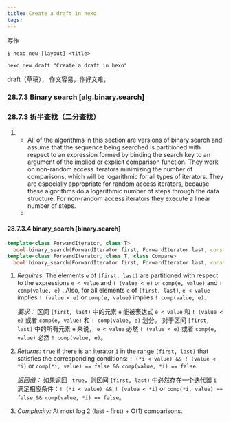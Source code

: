 ```yaml
---
title: Create a draft in hexo
tags:
---
```


写作
```
$ hexo new [layout] <title>
```


```
hexo new draft "Create a draft in hexo"
```

draft（草稿），
作文容易，作好文难，

### 28.7.3 Binary search [alg.binary.search]
### 28.7.3 折半查找（二分查找）

1. - All of the algorithms in this section are versions of binary search and assume that the sequence being searched is partitioned with respect to an expression formed by binding the search key to an argument of the implied or explicit comparison function. They work on non-random access iterators minimizing the number of comparisons, which will be logarithmic for all types of iterators. They are especially appropriate for random access iterators, because these algorithms do a logarithmic number of steps through the data structure. For non-random access iterators they execute a linear number of steps.
   - 

#### 28.7.3.4 binary_search [binary.search]
```C++
template<class ForwardIterator, class T>
  bool binary_search(ForwardIterator first, ForwardIterator last, const T& value);
template<class ForwardIterator, class T, class Compare>
  bool binary_search(ForwardIterator first, ForwardIterator last, const T& value, Compare comp);
```
1. _Requires:_ The elements `e` of `[first, last)` are partitioned with respect to the expressions `e < value` and `! (value < e)` or `comp(e, value)` and `! comp(value, e)` . Also, for all elements `e` of `[first, last)`, `e < value` implies `! (value < e)` or `comp(e, value)` implies `! comp(value, e)`.
   
   _要求：_ 区间 `[first, last)` 中的元素 `e` 能被表达式 `e < value` 和 `! (value < e)` 或者 `comp(e, value)` 和 `! comp(value, e)` 划分。 对于区间 `[first, last)` 中的所有元素 `e` 来说， `e < value` 必然 `! (value < e)` 或者 `comp(e, value)` 必然 `! comp(value, e)`。

2. _Returns:_ `true` if there is an iterator `i` in the range `[first, last)` that satisfies the corresponding conditions: `! (*i < value) && ! (value < *i)` or `comp(*i, value) == false && comp(value, *i) == false`.

   _返回值：_ 如果返回 ` true`，则区间 `[first, last)` 中必然存在一个迭代器 `i` 满足相应条件：`! (*i < value) && ! (value < *i)` or `comp(*i, value) == false && comp(value, *i) == false`。
3. _Complexity:_ At most log 2 (last - first) + O(1) comparisons.
